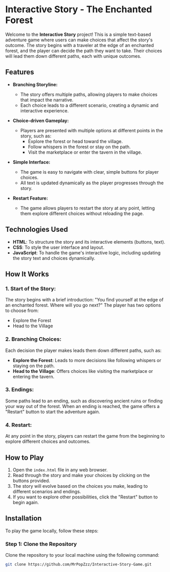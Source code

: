 # Interactive Story - The Enchanted Forest

Welcome to the **Interactive Story** project! This is a simple text-based adventure game where users can make choices that affect the story's outcome. The story begins with a traveler at the edge of an enchanted forest, and the player can decide the path they want to take. Their choices will lead them down different paths, each with unique outcomes.

## Features

- **Branching Storyline:**
  - The story offers multiple paths, allowing players to make choices that impact the narrative.
  - Each choice leads to a different scenario, creating a dynamic and interactive experience.

- **Choice-driven Gameplay:**
  - Players are presented with multiple options at different points in the story, such as:
    - Explore the forest or head toward the village.
    - Follow whispers in the forest or stay on the path.
    - Visit the marketplace or enter the tavern in the village.

- **Simple Interface:**
  - The game is easy to navigate with clear, simple buttons for player choices.
  - All text is updated dynamically as the player progresses through the story.

- **Restart Feature:**
  - The game allows players to restart the story at any point, letting them explore different choices without reloading the page.

## Technologies Used

- **HTML**: To structure the story and its interactive elements (buttons, text).
- **CSS**: To style the user interface and layout.
- **JavaScript**: To handle the game's interactive logic, including updating the story text and choices dynamically.

## How It Works

### 1. Start of the Story:
The story begins with a brief introduction: "You find yourself at the edge of an enchanted forest. Where will you go next?" The player has two options to choose from:
- Explore the Forest
- Head to the Village

### 2. Branching Choices:
Each decision the player makes leads them down different paths, such as:
- **Explore the Forest**: Leads to more decisions like following whispers or staying on the path.
- **Head to the Village**: Offers choices like visiting the marketplace or entering the tavern.

### 3. Endings:
Some paths lead to an ending, such as discovering ancient ruins or finding your way out of the forest. When an ending is reached, the game offers a "Restart" button to start the adventure again.

### 4. Restart:
At any point in the story, players can restart the game from the beginning to explore different choices and outcomes.

## How to Play

1. Open the `index.html` file in any web browser.
2. Read through the story and make your choices by clicking on the buttons provided.
3. The story will evolve based on the choices you make, leading to different scenarios and endings.
4. If you want to explore other possibilities, click the "Restart" button to begin again.

## Installation

To play the game locally, follow these steps:

### Step 1: Clone the Repository

Clone the repository to your local machine using the following command:

```bash
git clone https://github.com/MrPopZzz/Interactive-Story-Game.git
